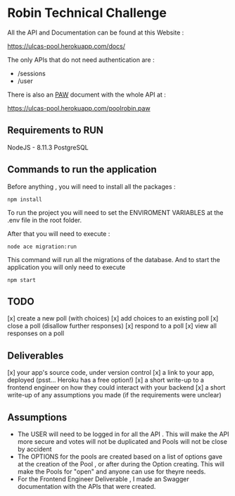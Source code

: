 # Robin Technical Challenge

All the API and Documentation can be found at this Website :

https://ulcas-pool.herokuapp.com/docs/

The only APIs that do not need authentication are : 

* /sessions
* /user

There is also an [PAW](https://paw.cloud/) document with the whole API at : 

https://ulcas-pool.herokuapp.com/poolrobin.paw


## Requirements to RUN

NodeJS - 8.11.3
PostgreSQL 

## Commands to run the application

Before anything , you will need to install all the packages : 

` npm install `

To run the project you will need to set the ENVIROMENT VARIABLES at the .env file in the root folder.

After that you will need to execute : 

` node ace migration:run `

This command will run all the migrations of the database.
And to start the application you will only need to execute 

` npm start `

## TODO

[x] create a new poll (with choices)
[x] add choices to an existing poll
[x] close a poll (disallow further responses)
[x] respond to a poll
[x] view all responses on a poll

## Deliverables

[x] your app's source code, under version control
[x] a link to your app, deployed (psst... Heroku has a free option!)
[x] a short write-up to a frontend engineer on how they could interact with your backend
[x] a short write-up of any assumptions you made (if the requirements were unclear)

## Assumptions

* The USER will need to be logged in for all the API . This will make the API more secure and votes will not be duplicated and Pools will not be close by accident
* The OPTIONS for the pools are created based on a list of options gave at the creation of the Pool , or after during the Option creating. This will make the Pools for "open" and anyone can use for theyre needs. 
* For the Frontend Engineer Deliverable , I made an Swagger documentation with the APIs that were created.

